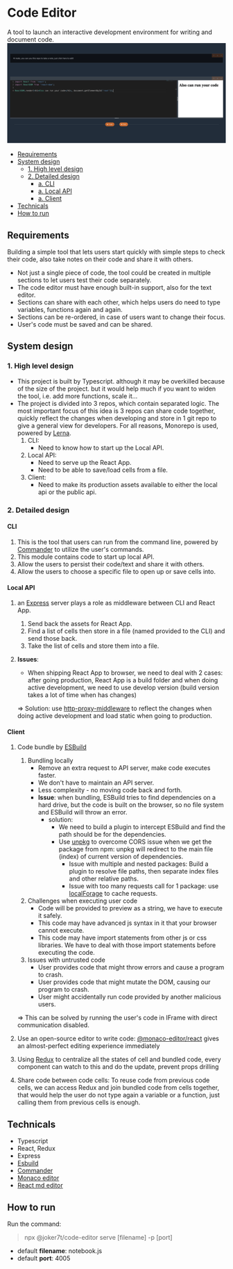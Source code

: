 # Code Editor
A tool to launch an interactive development environment for writing and document code.
![Code Editor UI](./docs/code-editor.png)

- [Requirements](#requirements)
- [System design](#system-design)
    - [1. High level design](#1-high-level-design)
    - [2. Detailed design](#2-detailed-design)
        - [a. CLI](#cli)
        - [a. Local API](#local-api)
        - [a. Client](#client)
- [Technicals](#technicals)
- [How to run](#how-to-run)

## Requirements
Building a simple tool that lets users start quickly with simple steps to check their code, also take notes on their code and share it with others.
- Not just a single piece of code, the tool could be created in multiple sections to let users test their code separately.
- The code editor must have enough built-in support, also for the text editor.
- Sections can share with each other, which helps users do need to type variables, functions again and again.
- Sections can be re-ordered, in case of users want to change their focus.
- User's code must be saved and can be shared.

## System design
### 1. High level design
- This project is built by Typescript. although it may be overkilled because of the size of the project. but it would help much if you want to widen the tool, i.e. add more functions, scale it...
- The project is divided into 3 repos, which contain separated logic. The most important focus of this idea is 3 repos can share code together, quickly reflect the changes when developing and store in 1 git repo to give a general view for developers. For all reasons,  Monorepo is used, powered by [Lerna](https://lerna.js.org/).
   1. CLI:
       - Need to know how to start up the Local API.
   2. Local API:
       - Need to serve up the React App.
       - Need to be able to save/load cells from a file.
   3. Client:
       - Need to make its production assets available to either the local api or the public api.
  
### 2. Detailed design
#### CLI
1. This is the tool that users can run from the command line, powered by [Commander](https://www.npmjs.com/package/commander) to utilize the user's commands.
2. This module contains code to start up local API.
3. Allow the users to persist their code/text and share it with others.
4. Allow the users to choose a specific file to open up or save cells into.

#### Local API
1. an [Express](https://www.npmjs.com/package/express) server plays a role as middleware between CLI and React App.
   1. Send back the assets for React App.
   2. Find a list of cells then store in a file (named provided to the CLI) and send those back.
   3. Take the list of cells and store them into a file.
2. **Issues**: 
   - When shipping React App to browser, we need to deal with 2 cases: after going production, React App is a build folder and when doing active development, we need to use develop version (build version takes a lot of time when has changes)

   => Solution: use [http-proxy-middleware](https://www.npmjs.com/package/http-proxy-middleware) to reflect the changes when doing active development and load static when going to production.

#### Client
1. Code bundle by [ESBuild](https://esbuild.github.io)
    1. Bundling locally
        - Remove an extra request to API server, make code executes faster.
        - We don't have to maintain an API server.
        - Less complexity - no moving code back and forth.
        - **Issue**: when bundling, ESBuild tries to find dependencies on a hard drive, but the code is built on the browser, so no file system and ESBuild will throw an error.
            - solution:
                - We need to build a plugin to intercept ESBuild and find the path should be for the dependencies.
                - Use [unpkg](https://unpkg.com) to overcome CORS issue when we get the package from npm: unpkg will redirect to the main file (index) of current version of dependencies.
                    - Issue with multiple and nested packages: Build a plugin to resolve file paths, then separate index files and other relative paths.
                    - Issue with too many requests call for 1 package: use [localForage](https://www.npmjs.com/package/localforage) to cache requests.
    2. Challenges when executing user code
        - Code will be provided to preview as a string, we have to execute it safely.
        - This code may have advanced js syntax in it that your browser cannot execute.
        - This code may have import statements from other js or css libraries. We have to deal with those import statements before executing the code.
    3. Issues with untrusted code
        - User provides code that might throw errors and cause a program to crash.
        - User provides code that might mutate the DOM, causing our program to crash.
        - User might accidentally run code provided by another malicious users.
       
    => This can be solved by running the user's code in IFrame with direct communication disabled.
2. Use an open-source editor to write code: [@monaco-editor/react](https://www.npmjs.com/package/@monaco-editor/react) gives an almost-perfect editing experience immediately
3. Using [Redux](https://redux.js.org/) to centralize all the states of cell and bundled code, every component can watch to this and do the update, prevent props drilling
4. Share code between code cells:
    To reuse code from previous code cells, we can access Redux and join bundled code from cells together, that would help the user do not type again a variable or a function, just calling them from previous cells is enough.
 
## Technicals
- Typescript
- React, Redux
- Express
- [Esbuild](https://www.npmjs.com/package/esbuild-wasm)
- [Commander](https://www.npmjs.com/package/commander)
- [Monaco editor](https://www.npmjs.com/package/@monaco-editor/react)
- [React md editor](https://www.npmjs.com/package/@uiw/react-md-editor)

## How to run
Run the command:
  > npx @joker7t/code-editor serve [filename] -p [port]
- default **filename**: notebook.js
- default **port**: 4005
      
